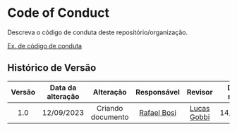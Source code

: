 # Code of Conduct

Descreva o código de conduta deste repositório/organização.

[Ex. de código de conduta](https://github.com/DNXLabs/terraform-aws-ecs/blob/master/CODE_OF_CONDUCT.md)

##  Histórico de Versão

|  Versão  |   Data da alteração  |   Alteração  |  Responsável  |  Revisor  | Data de revisão |
| :--------: | :--------------------: | :-----------: | :--------------: | :--------: | :-----------------: |
|     1.0     |     12/09/2023     |  Criando documento  |  [Rafael Bosi](https://github.com/Strangeunit28)   |  [Lucas Gobbi](https://github.com/LucasBergholz)    | 14/09/2023 |
